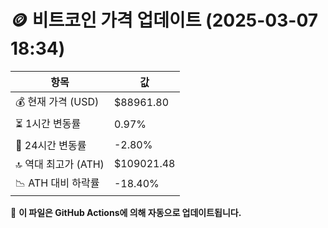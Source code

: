 # 🪙 비트코인 가격 업데이트 (2025-03-07 18:34)

| 항목                | 값 |
|--------------------|----------------|
| 💰 현재 가격 (USD) | $88961.80 |
| ⏳ 1시간 변동률    | 0.97% |
| 📆 24시간 변동률   | -2.80% |
| 🔝 역대 최고가 (ATH) | $109021.48 |
| 📉 ATH 대비 하락률 | -18.40% |

🔄 **이 파일은 GitHub Actions에 의해 자동으로 업데이트됩니다.**
